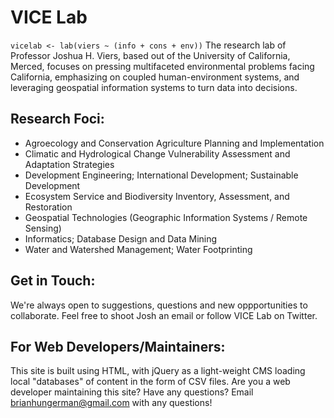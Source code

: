 # VICE Lab
`vicelab <- lab(viers ~ (info + cons + env))`
 The research lab of Professor Joshua H. Viers, based out of the University of California, Merced, focuses on pressing multifaceted environmental problems facing California, emphasizing on coupled human-environment systems, and leveraging geospatial information systems to turn data into decisions.

## Research Foci:
- Agroecology and Conservation Agriculture Planning and Implementation
- Climatic and Hydrological Change Vulnerability Assessment and Adaptation Strategies
- Development Engineering; International Development; Sustainable Development
- Ecosystem Service and Biodiversity Inventory, Assessment, and Restoration
- Geospatial Technologies (Geographic Information Systems / Remote Sensing)
- Informatics; Database Design and Data Mining
- Water and Watershed Management; Water Footprinting

## Get in Touch:
We're always open to suggestions, questions and new oppportunities to collaborate. Feel free to shoot Josh an email or follow VICE Lab on Twitter.

## For Web Developers/Maintainers:
This site is built using HTML, with jQuery as a light-weight CMS loading local "databases" of content in the form of CSV files.
Are you a web developer maintaining this site? Have any questions? Email brianhungerman@gmail.com with any questions!


